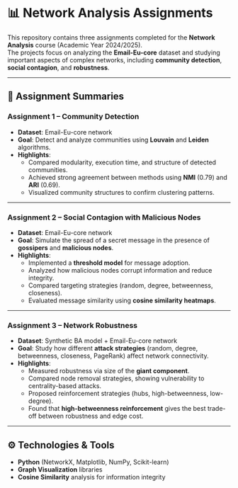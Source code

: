 # 📊 Network Analysis Assignments

This repository contains three assignments completed for the **Network Analysis** course (Academic Year 2024/2025).  
The projects focus on analyzing the **Email-Eu-core** dataset and studying important aspects of complex networks, including **community detection**, **social contagion**, and **robustness**.

---

## 📝 Assignment Summaries

### **Assignment 1 – Community Detection**
- **Dataset**: Email-Eu-core network  
- **Goal**: Detect and analyze communities using **Louvain** and **Leiden** algorithms.  
- **Highlights**:
  - Compared modularity, execution time, and structure of detected communities.  
  - Achieved strong agreement between methods using **NMI** (0.79) and **ARI** (0.69).  
  - Visualized community structures to confirm clustering patterns.  

---

### **Assignment 2 – Social Contagion with Malicious Nodes**
- **Dataset**: Email-Eu-core network  
- **Goal**: Simulate the spread of a secret message in the presence of **gossipers** and **malicious nodes**.  
- **Highlights**:
  - Implemented a **threshold model** for message adoption.  
  - Analyzed how malicious nodes corrupt information and reduce integrity.  
  - Compared targeting strategies (random, degree, betweenness, closeness).  
  - Evaluated message similarity using **cosine similarity heatmaps**.  

---

### **Assignment 3 – Network Robustness**
- **Dataset**: Synthetic BA model + Email-Eu-core network  
- **Goal**: Study how different **attack strategies** (random, degree, betweenness, closeness, PageRank) affect network connectivity.  
- **Highlights**:
  - Measured robustness via size of the **giant component**.  
  - Compared node removal strategies, showing vulnerability to centrality-based attacks.  
  - Proposed reinforcement strategies (hubs, high-betweenness, low-degree).  
  - Found that **high-betweenness reinforcement** gives the best trade-off between robustness and edge cost.  

---

## ⚙️ Technologies & Tools
- **Python** (NetworkX, Matplotlib, NumPy, Scikit-learn)  
- **Graph Visualization** libraries  
- **Cosine Similarity** analysis for information integrity  

